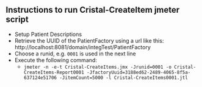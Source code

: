 ## Instructions to run Cristal-CreateItem jmeter script

  - Setup Patient Descriptions
  - Retrieve the UUID of the PatientFactory using a url like this: http://localhost:8081/domain/integTest/PatientFactory
  - Choose a runid, e.g. `0001` is used in the next line
  - Execute the following command:
    - `jmeter -n -e-t Cristal-CreateItems.jmx -Jrunid=0001 -o Cristal-CreateItems-Report0001 -JfactoryUuid=3188ed62-2489-4065-8f5a-637124e51706 -JitemCount=5000 -l Cristal-CreateItems0001.jtl`
